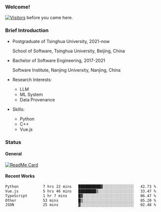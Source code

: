 ### Welcome!

[![Visitors](https://visitor-badge.laobi.icu/badge?page_id=HermitSun.HermitSun)]() before you came here.

### Brief Introduction

- Postgraduate of Tsinghua University, 2021-now
  
  School of Software, Tsinghua University, Beijing, China

- Bachelor of Software Engineering, 2017-2021
  
  Software Institute, Nanjing University, Nanjing, China

- Research Interests:
  - LLM
  - ML System
  - Data Provenance

- Skills:
  - Python
  - C++
  - Vue.js

### Status

#### General

[![ReadMe Card](https://github-readme-stats.hermitsun.vercel.app/api?username=HermitSun&count_private=true&show_icons=true)]()

#### Recent Works

<!--START_SECTION:waka-->

```txt
Python           7 hrs 22 mins   ██████████▓░░░░░░░░░░░░░░   42.73 %
Vue.js           5 hrs 46 mins   ████████▒░░░░░░░░░░░░░░░░   33.47 %
TypeScript       1 hr 7 mins     █▓░░░░░░░░░░░░░░░░░░░░░░░   06.47 %
Other            53 mins         █▒░░░░░░░░░░░░░░░░░░░░░░░   05.20 %
JSON             25 mins         ▓░░░░░░░░░░░░░░░░░░░░░░░░   02.48 %
```

<!--END_SECTION:waka-->
